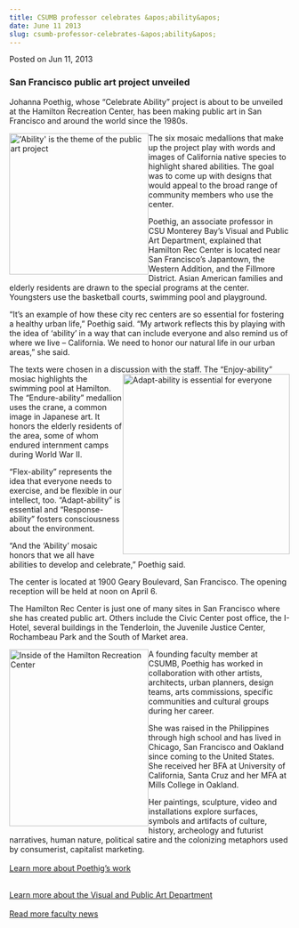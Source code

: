 ```yaml
---
title: CSUMB professor celebrates &apos;ability&apos;
date: June 11 2013
slug: csumb-professor-celebrates-&apos;ability&apos;
---
```


 



<span class="date">Posted on Jun 11, 2013    </span>
<h3>San Francisco public art project unveiled</h3>
<p>Johanna Poethig, whose &#x201C;Celebrate Ability&#x201D; project is about to
be unveiled at the Hamilton Recreation Center, has been making
public art in San Francisco and around the world since the
1980s.</p>
<p><img alt="&apos;Ability&apos; is the theme of the public art project" src="https://news.csumb.edu/sites/default/files/65/attachments/news/images/ability_2.jpg" style="float:left; width:250px; height:254px">The six mosaic
medallions that make up the project play with words and images of
California native species to highlight shared abilities. The goal
was to come up with designs that would appeal to the broad range of
community members who use the center.</img></p>
<p>Poethig, an associate professor in CSU Monterey Bay&#x2019;s Visual and
Public Art Department, explained that Hamilton Rec Center is
located near San Francisco&#x2019;s Japantown, the Western Addition, and
the Fillmore District. Asian American families and elderly
residents are drawn to the special programs at the center.
Youngsters use the basketball courts, swimming pool and
playground.</p>
<p>&#x201C;It&#x2019;s an example of how these city rec centers are so essential
for fostering a healthy urban life,&#x201D; Poethig said.&#xA0;&#x201C;My artwork
reflects this by playing with the idea of &#x2018;ability&#x2019; in a way that
can include everyone and also remind us of where we live &#x2013;
California. We need to honor our natural life in our urban areas,&#x201D;
she said.</p>
<p>The texts were chosen in a discussion with the staff. The
&#x201C;Enjoy-ability&#x201D; mosiac highlights the&#xA0;<img alt="Adapt-ability is essential for everyone" src="https://news.csumb.edu/sites/default/files/65/attachments/news/images/adapt.jpg" style="float:right; width:300px; height:324px">swimming pool at
Hamilton. The &#x201C;Endure-ability&#x201D; medallion uses the crane, a common
image in Japanese art. It honors the elderly residents of the area,
some of whom endured internment camps during World War II.</img></p>
<p>&#x201C;Flex-ability&#x201D; represents the idea that everyone needs to
exercise, and be flexible in our intellect, too. &#x201C;Adapt-ability&#x201D; is
essential and &#x201C;Response-ability&#x201D; fosters consciousness about the
environment.</p>
<p>&#x201C;And the &#x2018;Ability&#x2019; mosaic honors that we all have abilities to
develop and celebrate,&#x201D; Poethig said.</p>
<p>The center is located at 1900 Geary Boulevard, San Francisco.
The opening reception will be held at noon on April 6.</p>
<p>The Hamilton Rec Center is just one of many sites in San
Francisco where she has created public art. Others include the
Civic Center post office, the I-Hotel, several buildings in the
Tenderloin, the Juvenile Justice Center, Rochambeau Park and the
South of Market area.</p>
<p><img alt="Inside of the Hamilton Recreation Center" src="https://news.csumb.edu/sites/default/files/65/attachments/news/images/rec_center.png" style="float:left; width:250px; height:318px">A founding faculty
member at CSUMB, Poethig has worked in collaboration with other
artists, architects, urban planners, design teams, arts
commissions, specific communities and cultural groups during her
career.</img></p>
<p>She was raised in the Philippines through high school and has
lived in Chicago, San Francisco and Oakland since coming to the
United States. She received her BFA at University of California,
Santa Cruz and her MFA at Mills College in Oakland.</p>
<p>Her paintings, sculpture, video and installations explore
surfaces, symbols and artifacts of culture, history, archeology and
futurist narratives, human nature, political satire and the
colonizing metaphors used by consumerist, capitalist
marketing.&#xA0;<br>
<br>
<a href="https://johannapoethig.com/" rel="nofollow">Learn more
about Poethig&#x2019;s work</a></br></br></p>
<p><a href="https://csumb.edu/art" rel="nofollow">Learn more about
the Visual and Public Art Department</a><br>
<br>
<a href="../../../2012/nov/25/faculty-highlights.html" rel="nofollow">Read more faculty news</a><br>
<br>
&#xA0;</br></br></br></br></p>





```
